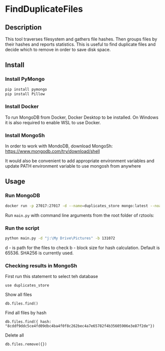 
# FindDuplicateFiles

## Description

This tool traverses filesystem and gathers file hashes. Then groups files by their hashes and reports statistics. 
This is useful to find duplicate files and decide which to remove in order to save disk space.

## Install

### Install PyMongo

```bash
pip install pymongo
pip install Pillow
```

### Install Docker

To run MongoDB from Docker, Docker Desktop to be installed. 
On Windows it is also required to enable WSL to use Docker.

### Install MongoSh

In order to work with MondoDB, download MongoSh: 
https://www.mongodb.com/try/download/shell

It would also be convenient to add appropriate environment variables and update PATH environment variable to use mongosh from anywhere

## Usage

### Run MongoDB

```bash
docker run -p 27017:27017 -d --name=duplicates_store mongo:latest --noauth --bind_ip=0.0.0.0
```

Run ``main.py`` with command line arguments from the root folder of rztools: 

### Run the script

```bash
python main.py -d "j:\My Drive\Pictures" -b 131072
```

d - is path for the files to check
b - block size for hash calculation. Default is 65536. SHA256 is currently used.

### Checking results in MongoSh

First run this statement to select teh database
```
use duplicates_store
```

Show all files
```
db.files.find()
```

Find all files by hash
```
db.files.find({ hash: "8cddf9ddc5ce4fd09dbc4ba4f0f8c262bec4a7e65782f4b35605906e3e87f2de"})
```

Delete all
```
db.files.remove({})
```